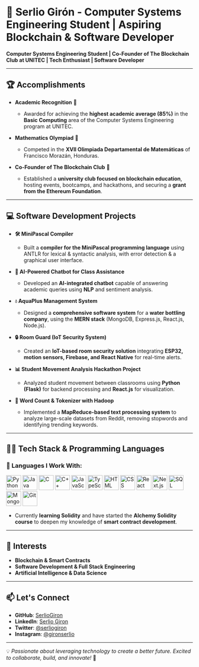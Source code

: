# 🌟 Serlio Girón - Computer Systems Engineering Student | Aspiring Blockchain & Software Developer

**Computer Systems Engineering Student | Co-Founder of The Blockchain Club at UNITEC | Tech Enthusiast | Software Developer**  

---

## 🏆 Accomplishments  

- **Academic Recognition** 🏅  
  - Awarded for achieving the **highest academic average (85%)** in the **Basic Computing** area of the Computer Systems Engineering program at UNITEC.  

- **Mathematics Olympiad** 🧮  
  - Competed in the **XVII Olimpiada Departamental de Matemáticas** of Francisco Morazán, Honduras.  

- **Co-Founder of The Blockchain Club** 🔗  
  - Established a **university club focused on blockchain education**, hosting events, bootcamps, and hackathons, and securing a **grant from the Ethereum Foundation**.  

---

## 💻 Software Development Projects  

- **🛠️ MiniPascal Compiler**  
  - Built a **compiler for the MiniPascal programming language** using ANTLR for lexical & syntactic analysis, with error detection & a graphical user interface.  

- **🤖 AI-Powered Chatbot for Class Assistance**  
  - Developed an **AI-integrated chatbot** capable of answering academic queries using **NLP** and sentiment analysis.  

- **💧 AquaPlus Management System**  
  - Designed a **comprehensive software system** for a **water bottling company**, using the **MERN stack** (MongoDB, Express.js, React.js, Node.js).  

- **🔒 Room Guard (IoT Security System)**  
  - Created an **IoT-based room security solution** integrating **ESP32, motion sensors, Firebase, and React Native** for real-time alerts.  

- **📊 Student Movement Analysis Hackathon Project**  
  - Analyzed student movement between classrooms using **Python (Flask)** for backend processing and **React.js** for visualization.  

- **📝 Word Count & Tokenizer with Hadoop**  
  - Implemented a **MapReduce-based text processing system** to analyze large-scale datasets from Reddit, removing stopwords and identifying trending keywords.  

---

## 👨‍💻 Tech Stack & Programming Languages  

### 🔹 Languages I Work With:  

<p align="left">  
<img src="https://cdn.jsdelivr.net/gh/devicons/devicon/icons/python/python-original.svg" height="40" alt="Python"/>  
<img src="https://cdn.jsdelivr.net/gh/devicons/devicon/icons/java/java-original.svg" height="40" alt="Java"/>  
<img src="https://cdn.jsdelivr.net/gh/devicons/devicon/icons/c/c-original.svg" height="40" alt="C"/>  
<img src="https://cdn.jsdelivr.net/gh/devicons/devicon/icons/cplusplus/cplusplus-original.svg" height="40" alt="C++"/>  
<img src="https://cdn.jsdelivr.net/gh/devicons/devicon/icons/javascript/javascript-original.svg" height="40" alt="JavaScript"/>  
<img src="https://cdn.jsdelivr.net/gh/devicons/devicon/icons/typescript/typescript-original.svg" height="40" alt="TypeScript"/>  
<img src="https://cdn.jsdelivr.net/gh/devicons/devicon/icons/html5/html5-original.svg" height="40" alt="HTML"/>  
<img src="https://cdn.jsdelivr.net/gh/devicons/devicon/icons/css3/css3-original.svg" height="40" alt="CSS"/>  
<img src="https://cdn.jsdelivr.net/gh/devicons/devicon/icons/react/react-original.svg" height="40" alt="React"/>  
<img src="https://cdn.jsdelivr.net/gh/devicons/devicon/icons/nextjs/nextjs-original.svg" height="40" alt="Next.js"/>  
<img src="https://cdn.jsdelivr.net/gh/devicons/devicon/icons/sqlite/sqlite-original.svg" height="40" alt="SQL"/>  
<img src="https://cdn.jsdelivr.net/gh/devicons/devicon/icons/mongodb/mongodb-original.svg" height="40" alt="MongoDB"/>  
<img src="https://cdn.jsdelivr.net/gh/devicons/devicon/icons/git/git-original.svg" height="40" alt="Git"/>  
</p>  

- Currently **learning Solidity** and have started the **Alchemy Solidity course** to deepen my knowledge of **smart contract development**.  

---

## 🌱 Interests  

- **Blockchain & Smart Contracts**  
- **Software Development & Full Stack Engineering**  
- **Artificial Intelligence & Data Science**  

---

## 📫 Let's Connect  

- **GitHub**: [SerlioGiron](https://github.com/SerlioGiron)  
- **LinkedIn**: [Serlio Giron](https://www.linkedin.com/in/serlio-gir%C3%B3n/)  
- **Twitter**: [@serliogiron](https://twitter.com/serliogiron)  
- **Instagram**: [@gironserlio](https://www.instagram.com/gironserlio?igsh=b21qajBkN2F1b2tx&utm_source=qr)  

---

💡 *Passionate about leveraging technology to create a better future. Excited to collaborate, build, and innovate!* 🚀
